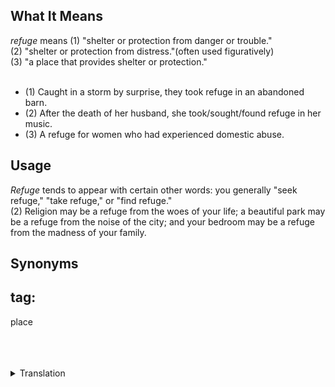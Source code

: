 ## What It Means
*refuge* means (1) "shelter or protection from danger or trouble."  
(2) "shelter or protection from distress."(often used figuratively)  
(3) "a place that provides shelter or protection."
<br/>
<br/>

* (1) Caught in a storm by surprise, they took refuge in an abandoned barn.
* (2) After the death of her husband, she took/sought/found refuge in her music.
* (3) A refuge for women who had experienced domestic abuse.

## Usage
*Refuge* tends to appear with certain other words: you generally "seek refuge," "take refuge," or "find refuge."  
(2) Religion may be a refuge from the woes of your life; a beautiful park may be a refuge from the noise of the city; and your bedroom may be a refuge from the madness of your family.
## Synonyms


## tag:
place
<br/>
<br/>
<br/>
<br/>

<details>
<summary>Translation</summary>
中文：<br/>   
  (1) 躲避，避难<br/>  
  (2) 逃避，庇护<br/>   
  (3) 收容所
</details>
